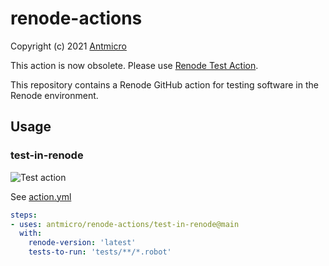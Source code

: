 # renode-actions
Copyright (c) 2021 [Antmicro](https://www.antmicro.com)

This action is now obsolete. Please use [Renode Test Action](https://github.com/antmicro/renode-test-action).

This repository contains a Renode GitHub action for testing software in the Renode environment.

## Usage

### test-in-renode

![Test action](https://github.com/antmicro/renode-actions/workflows/Test%20action/badge.svg)

See [action.yml](test-in-renode/action.yml)

```yaml
steps:
- uses: antmicro/renode-actions/test-in-renode@main
  with:
    renode-version: 'latest'
    tests-to-run: 'tests/**/*.robot' 
```
